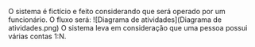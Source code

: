 O sistema é fictício e feito considerando que será operado por um funcionário.
O fluxo será:
![Diagrama de atividades](Diagrama de atividades.png)
O sistema leva em consideração que uma pessoa possui várias contas 1:N.
